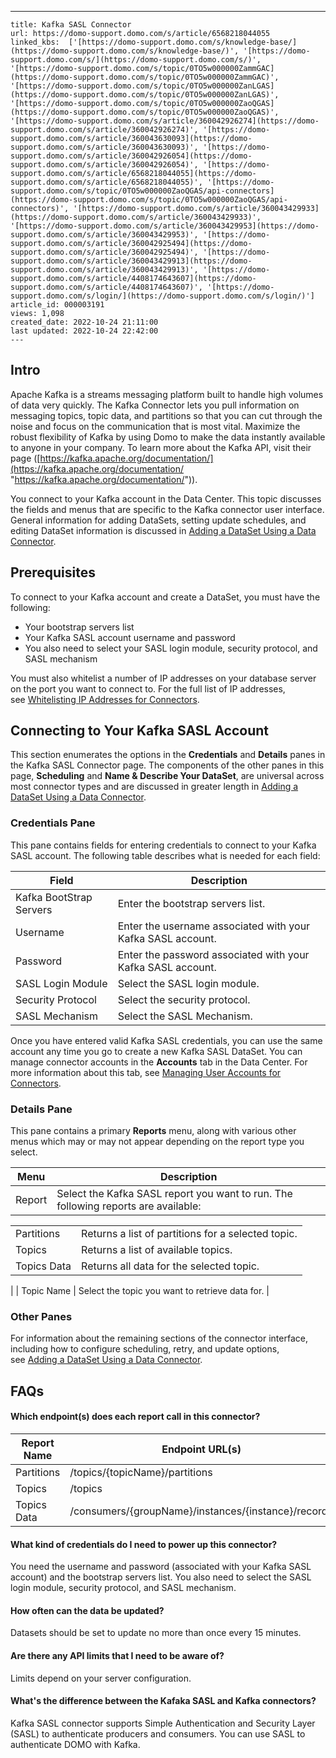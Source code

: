 ---
    title: Kafka SASL Connector
    url: https://domo-support.domo.com/s/article/6568218044055
    linked_kbs:  ['[https://domo-support.domo.com/s/knowledge-base/](https://domo-support.domo.com/s/knowledge-base/)', '[https://domo-support.domo.com/s/](https://domo-support.domo.com/s/)', '[https://domo-support.domo.com/s/topic/0TO5w000000ZammGAC](https://domo-support.domo.com/s/topic/0TO5w000000ZammGAC)', '[https://domo-support.domo.com/s/topic/0TO5w000000ZanLGAS](https://domo-support.domo.com/s/topic/0TO5w000000ZanLGAS)', '[https://domo-support.domo.com/s/topic/0TO5w000000ZaoQGAS](https://domo-support.domo.com/s/topic/0TO5w000000ZaoQGAS)', '[https://domo-support.domo.com/s/article/360042926274](https://domo-support.domo.com/s/article/360042926274)', '[https://domo-support.domo.com/s/article/360043630093](https://domo-support.domo.com/s/article/360043630093)', '[https://domo-support.domo.com/s/article/360042926054](https://domo-support.domo.com/s/article/360042926054)', '[https://domo-support.domo.com/s/article/6568218044055](https://domo-support.domo.com/s/article/6568218044055)', '[https://domo-support.domo.com/s/topic/0TO5w000000ZaoQGAS/api-connectors](https://domo-support.domo.com/s/topic/0TO5w000000ZaoQGAS/api-connectors)', '[https://domo-support.domo.com/s/article/360043429933](https://domo-support.domo.com/s/article/360043429933)', '[https://domo-support.domo.com/s/article/360043429953](https://domo-support.domo.com/s/article/360043429953)', '[https://domo-support.domo.com/s/article/360042925494](https://domo-support.domo.com/s/article/360042925494)', '[https://domo-support.domo.com/s/article/360043429913](https://domo-support.domo.com/s/article/360043429913)', '[https://domo-support.domo.com/s/article/4408174643607](https://domo-support.domo.com/s/article/4408174643607)', '[https://domo-support.domo.com/s/login/](https://domo-support.domo.com/s/login/)']
    article_id: 000003191
    views: 1,098
    created_date: 2022-10-24 21:11:00
    last updated: 2022-10-24 22:42:00
    ---



Intro
-----


Apache Kafka is a streams messaging platform built to handle high volumes of data very quickly. The Kafka Connector lets you pull information on messaging topics, topic data, and partitions so that you can cut through the noise and focus on the communication that is most vital. Maximize the robust flexibility of Kafka by using Domo to make the data instantly available to anyone in your company. To learn more about the Kafka API, visit their page ([https://kafka.apache.org/documentation/](https://kafka.apache.org/documentation/ "https://kafka.apache.org/documentation/")).  


You connect to your Kafka account in the Data Center. This topic discusses the fields and menus that are specific to the Kafka connector user interface. General information for adding DataSets, setting update schedules, and editing DataSet information is discussed in [Adding a DataSet Using a Data Connector](/s/article/360042926274).


Prerequisites
-------------


To connect to your Kafka account and create a DataSet, you must have the following:


* Your bootstrap servers list
* Your Kafka SASL account username and password
* You also need to select your SASL login module, security protocol, and SASL mechanism


You must also whitelist a number of IP addresses on your database server on the port you want to connect to. For the full list of IP addresses, see [Whitelisting IP Addresses for Connectors](/s/article/360043630093 "Whitelisting IP Addresses for Connectors").


Connecting to Your Kafka SASL Account
-------------------------------------


This section enumerates the options in the **Credentials** and **Details** panes in the Kafka SASL Connector page. The components of the other panes in this page, **Scheduling** and **Name & Describe Your DataSet**, are universal across most connector types and are discussed in greater length in [Adding a DataSet Using a Data Connector](/s/article/360042926274 "Adding a DataSet Using a Data Connector").


### Credentials Pane


This pane contains fields for entering credentials to connect to your Kafka SASL account. The following table describes what is needed for each field:  




| Field | Description |
| --- | --- |
| Kafka BootStrap Servers | Enter the bootstrap servers list. |
| Username | Enter the username associated with your Kafka SASL account. |
| Password | Enter the password associated with your Kafka SASL account. |
| SASL Login Module | Select the SASL login module. |
| Security Protocol | Select the security protocol. |
| SASL Mechanism | Select the SASL Mechanism. |


Once you have entered valid Kafka SASL credentials, you can use the same account any time you go to create a new Kafka SASL DataSet. You can manage connector accounts in the **Accounts** tab in the Data Center. For more information about this tab, see [Managing User Accounts for Connectors](/s/article/360042926054 "Managing User Accounts for Connectors").


### Details Pane


This pane contains a primary **Reports** menu, along with various other menus which may or may not appear depending on the report type you select.




| Menu | Description |
| --- | --- |
| Report | Select the Kafka SASL report you want to run. The following reports are available:

|  |  |
| --- | --- |
| Partitions | Returns a list of partitions for a selected topic. |
| Topics | Returns a list of available topics. |
| Topics Data | Returns all data for the selected topic.  |

 |
| Topic Name | Select the topic you want to retrieve data for. |


### Other Panes


For information about the remaining sections of the connector interface, including how to configure scheduling, retry, and update options, see [Adding a DataSet Using a Data Connector](/s/article/360042926274).


FAQs
----


#### Which endpoint(s) does each report call in this connector?




| Report Name | Endpoint URL(s) |
| --- | --- |
| Partitions | /topics/{topicName}/partitions |
| Topics | /topics |
| Topics Data | /consumers/{groupName}/instances/{instance}/records |


#### What kind of credentials do I need to power up this connector?


You need the username and password (associated with your Kafka SASL account) and the bootstrap servers list. You also need to select the SASL login module, security protocol, and SASL mechanism.


#### How often can the data be updated?


Datasets should be set to update no more than once every 15 minutes.


#### Are there any API limits that I need to be aware of?


Limits depend on your server configuration.


#### What's the difference between the Kafaka SASL and Kafka connectors?


Kafka SASL connector supports Simple Authentication and Security Layer (SASL) to authenticate producers and consumers. You can use SASL to authenticate DOMO with Kafka.

